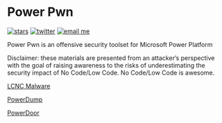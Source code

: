 # Power Pwn

[![stars](https://img.shields.io/github/stars/mbrg/power-pwn?icon=github&style=social)](https://github.com/mbrg/power-pwn)
[![twitter](https://img.shields.io/twitter/follow/mbrg0?icon=twitter&style=social&label=Follow)](https://twitter.com/intent/follow?screen_name=mbrg0)
[![email me](https://img.shields.io/badge/michael.bargury-owasp.org-red?logo=Gmail)](mailto:michael.bargury@owasp.org)

Power Pwn is an offensive security toolset for Microsoft Power Platform

Disclaimer: these materials are presented from an attacker’s perspective with the goal of raising awareness to the risks of underestimating the security impact of No Code/Low Code. No Code/Low Code is awesome.


[LCNC Malware](docs/machinepwn/machine_pwn.md)

[PowerDump](docs/powerdump/README.md)

[PowerDoor](docs/powerdoor/readme.md)
